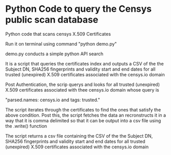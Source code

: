 # Python Code to query the Censys public scan database

Python code that scans censys X.509 Certificates

Run it on terminal using command "python demo.py"

demo.py conducts a simple python API search

It is a script that queries the certificates index and outputs a 
CSV of the the Subject DN, SHA256 fingerprints and validity start and end dates 
for all trusted (unexpired) X.509 certificates associated with the 
censys.io domain

Post Authentication, the scrip querys and looks for all trusted (unexpired)
X.509 certificates associated with thee censys.io domain whose query is

"parsed.names: censys.io and tags: trusted."

The script iterates through the certificates to find the ones that satisfy
the above condition. Post this, the script fetches the data an recronstructs
it in a way that it is comma delimited so that it can be output into a 
csv file using the .write() function

The script returns a csv file containing the CSV of the the Subject DN, SHA256 fingerprints and validity start and end dates 
for all trusted (unexpired) X.509 certificates associated with the 
censys.io domain
